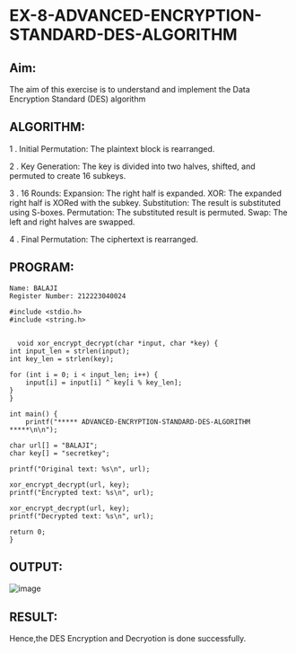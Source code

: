 # EX-8-ADVANCED-ENCRYPTION-STANDARD-DES-ALGORITHM

## Aim:
  The aim of this exercise is to understand and implement the Data Encryption Standard (DES) algorithm

## ALGORITHM: 
1 . Initial Permutation: The plaintext block is rearranged.

2 . Key Generation: The key is divided into two halves, shifted, and permuted to create 16 subkeys.

3 . 16 Rounds:
    Expansion: The right half is expanded.
    XOR: The expanded right half is XORed with the subkey.
    Substitution: The result is substituted using S-boxes.
    Permutation: The substituted result is permuted.
    Swap: The left and right halves are swapped.
    
4 . Final Permutation: The ciphertext is rearranged.
## PROGRAM: 

```
Name: BALAJI
Register Number: 212223040024
```
```
#include <stdio.h>
#include <string.h>


  void xor_encrypt_decrypt(char *input, char *key) {
int input_len = strlen(input);
int key_len = strlen(key);

for (int i = 0; i < input_len; i++) {
    input[i] = input[i] ^ key[i % key_len];
}
}

int main() {
    printf("***** ADVANCED-ENCRYPTION-STANDARD-DES-ALGORITHM *****\n\n");
    
char url[] = "BALAJI";
char key[] = "secretkey"; 

printf("Original text: %s\n", url);

xor_encrypt_decrypt(url, key);
printf("Encrypted text: %s\n", url);

xor_encrypt_decrypt(url, key);
printf("Decrypted text: %s\n", url);

return 0;
}
```
## OUTPUT:
![image](https://github.com/user-attachments/assets/7f6d776a-f9f6-45b9-9ec2-3b8e2cf22987)



## RESULT: 
Hence,the DES Encryption and Decryotion is done successfully.
